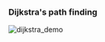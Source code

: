 ### Dijkstra's path finding 

![dijkstra_demo](https://github.com/hanmmmmm/robotic-path-planning/blob/main/Dijkstra/dijkstra_demo.gif)
